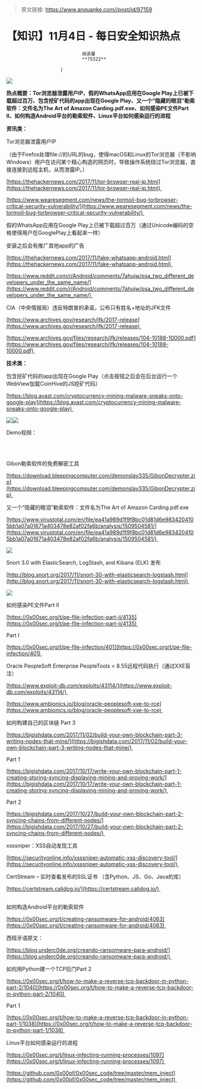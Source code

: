 > 原文链接: https://www.anquanke.com//post/id/87159 


# 【知识】11月4日 - 每日安全知识热点


                                阅读量   
                                **75322**
                            
                        |
                        
                                                                                    





[![](https://p5.ssl.qhimg.com/t01b12498a4fbdf946d.png)](https://p5.ssl.qhimg.com/t01b12498a4fbdf946d.png)

**热点概要：Tor浏览器泄露用户IP、假的WhatsApp应用在Google Play上已被下载超过百万、包含挖矿代码的app出现在Google Play、又一个“隐藏的眼泪”勒索软件：文件名为The Art of Amazon Carding.pdf.exe、如何感染PE文件Part II、如何构造Android平台的勒索软件、Linux平台如何感染运行的进程**



**资讯类：**

Tor浏览器泄露用户IP

（由于Firefox处理file://的URL的bug，使得macOS和Linux的Tor浏览器（不影响Windows）用户在访问某个精心构造的网页时，导致操作系统绕过Tor浏览器，直接连接到远程主机，从而泄露IP。）

[https://thehackernews.com/2017/11/tor-browser-real-ip.html](https://thehackernews.com/2017/11/tor-browser-real-ip.html) 

[https://www.wearesegment.com/news/the-tormoil-bug-torbrowser-critical-security-vulnerability/](https://www.wearesegment.com/news/the-tormoil-bug-torbrowser-critical-security-vulnerability/) 



假的WhatsApp应用在Google Play上已被下载超过百万（通过Unicode编码的空格使得用户在GooglePlay上看起来一样）

安装之后会有推广其他app的广告

[https://thehackernews.com/2017/11/fake-whatsapp-android.html](https://thehackernews.com/2017/11/fake-whatsapp-android.html) 

[https://www.reddit.com/r/Android/comments/7ahujw/psa_two_different_developers_under_the_same_name/](https://www.reddit.com/r/Android/comments/7ahujw/psa_two_different_developers_under_the_same_name/) 



CIA（中央情报局）违反特朗普的承诺，公布只有姓名+地址的JFK文件

[https://www.archives.gov/research/jfk/2017-release](https://www.archives.gov/research/jfk/2017-release) 

[https://www.archives.gov/files/research/jfk/releases/104-10188-10000.pdf](https://www.archives.gov/files/research/jfk/releases/104-10188-10000.pdf) 



**技术类：**

包含挖矿代码的app出现在Google Play（点击按钮之后会在后台运行一个WebView加载CoinHive的JS挖矿代码）

[https://blog.avast.com/cryptocurrency-mining-malware-sneaks-onto-google-play](https://blog.avast.com/cryptocurrency-mining-malware-sneaks-onto-google-play) 

[![](https://p0.ssl.qhimg.com/t018b3c28932144dc28.png)](https://p0.ssl.qhimg.com/t018b3c28932144dc28.png)[![](https://p3.ssl.qhimg.com/t01110d967198288749.png)](https://p3.ssl.qhimg.com/t01110d967198288749.png)

Demo视频：



<br>

<br>

Gibon勒索软件的免费解密工具

[https://download.bleepingcomputer.com/demonslay335/GibonDecrypter.zip](https://download.bleepingcomputer.com/demonslay335/GibonDecrypter.zip) 



又一个“隐藏的眼泪”勒索软件：文件名为The Art of Amazon Carding.pdf.exe

[https://www.virustotal.com/en/file/ea41a989d1f9f8bc01d81d6e9834204105bb1a07a01671a403478e82af02fa6b/analysis/1509504581/](https://www.virustotal.com/en/file/ea41a989d1f9f8bc01d81d6e9834204105bb1a07a01671a403478e82af02fa6b/analysis/1509504581/) 

[![](https://p2.ssl.qhimg.com/t01fc8bbfaec0f5a5ad.jpg)](https://p2.ssl.qhimg.com/t01fc8bbfaec0f5a5ad.jpg)



Snort 3.0 with ElasticSearch, LogStash, and Kibana (ELK) 发布

[http://blog.snort.org/2017/11/snort-30-with-elasticsearch-logstash.html](http://blog.snort.org/2017/11/snort-30-with-elasticsearch-logstash.html) 

[![](https://p1.ssl.qhimg.com/t01ab742035efb7dcf3.jpg)](https://p1.ssl.qhimg.com/t01ab742035efb7dcf3.jpg)



如何感染PE文件Part II

[https://0x00sec.org/t/pe-file-infection-part-ii/4135](https://0x00sec.org/t/pe-file-infection-part-ii/4135) 

Part I

[https://0x00sec.org/t/pe-file-infection/401](https://0x00sec.org/t/pe-file-infection/401) 



Oracle PeopleSoft Enterprise PeopleTools &lt; 8.55远程代码执行（通过XXE盲注）

[https://www.exploit-db.com/exploits/43114/](https://www.exploit-db.com/exploits/43114/) 

[https://www.ambionics.io/blog/oracle-peoplesoft-xxe-to-rce](https://www.ambionics.io/blog/oracle-peoplesoft-xxe-to-rce) 



如何构建自己的区块链 Part 3

[https://bigishdata.com/2017/11/02/build-your-own-blockchain-part-3-writing-nodes-that-mine/](https://bigishdata.com/2017/11/02/build-your-own-blockchain-part-3-writing-nodes-that-mine/) 

Part 1

[https://bigishdata.com/2017/10/17/write-your-own-blockchain-part-1-creating-storing-syncing-displaying-mining-and-proving-work/](https://bigishdata.com/2017/10/17/write-your-own-blockchain-part-1-creating-storing-syncing-displaying-mining-and-proving-work/) 

Part 2

[https://bigishdata.com/2017/10/27/build-your-own-blockchain-part-2-syncing-chains-from-different-nodes/](https://bigishdata.com/2017/10/27/build-your-own-blockchain-part-2-syncing-chains-from-different-nodes/) 



xsssniper：XSS自动发现工具

[https://securityonline.info/xsssniper-automatic-xss-discovery-tool/](https://securityonline.info/xsssniper-automatic-xss-discovery-tool/) 



CertStream – 实时查看发布的SSL证书 （含Python、JS、Go、Java的库）

[https://certstream.calidog.io/](https://certstream.calidog.io/) 

[![](data:image/png;base64,iVBORw0KGgoAAAANSUhEUgAAAAEAAAABCAYAAAAfFcSJAAAAAXNSR0IArs4c6QAAAARnQU1BAACxjwv8YQUAAAAJcEhZcwAADsQAAA7EAZUrDhsAAAANSURBVBhXYzh8+PB/AAffA0nNPuCLAAAAAElFTkSuQmCC)](https://p4.ssl.qhimg.com/t01af09466b27ca6e6f.gif)



如何构造Android平台的勒索软件

[https://0x00sec.org/t/creating-ransomware-for-android/4063](https://0x00sec.org/t/creating-ransomware-for-android/4063) 

西班牙语原文：

[https://blog.underc0de.org/creando-ransomware-para-android/](https://blog.underc0de.org/creando-ransomware-para-android/) 



如何用Python建一个TCP后门Part 2

[https://0x00sec.org/t/how-to-make-a-reverse-tcp-backdoor-in-python-part-2/1040](https://0x00sec.org/t/how-to-make-a-reverse-tcp-backdoor-in-python-part-2/1040) 

Part 1

[https://0x00sec.org/t/how-to-make-a-reverse-tcp-backdoor-in-python-part-1/1038](https://0x00sec.org/t/how-to-make-a-reverse-tcp-backdoor-in-python-part-1/1038) 



Linux平台如何感染运行的进程

[https://0x00sec.org/t/linux-infecting-running-processes/1097](https://0x00sec.org/t/linux-infecting-running-processes/1097) 

[https://github.com/0x00pf/0x00sec_code/tree/master/mem_inject](https://github.com/0x00pf/0x00sec_code/tree/master/mem_inject) 
